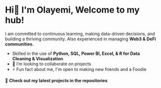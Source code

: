 # Hi👋 I'm Olayemi, Welcome to my hub! 

I am committed to continuous learning, making data-driven decisions, and building a thriving community. 
Also experienced in managing **Web3 & DeFi communities.**
- Skilled in the use of **Python, SQL, Power BI, Excel, & R for Data Cleaning & Visualization**
- 💞️ I’m looking to collaborate on projects
- ⚡ Fun fact about me, I'm open to making new friends and a Foodie
  
🚀 **Check out my latest projects in the repositories** 



<!---
theOlayems/theOlayems is a ✨ special ✨ repository because its `README.md` (this file) appears on your GitHub profile.
You can click the Preview link to take a look at your changes.
--->
